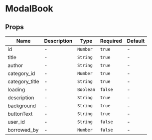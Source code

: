 # ModalBook

## Props

<!-- @vuese:ModalBook:props:start -->
|Name|Description|Type|Required|Default|
|---|---|---|---|---|
|id|-|`Number`|`true`|-|
|title|-|`String`|`true`|-|
|author|-|`String`|`true`|-|
|category_id|-|`Number`|`true`|-|
|category_title|-|`String`|`true`|-|
|loading|-|`Boolean`|`false`|-|
|description|-|`String`|`true`|-|
|background|-|`String`|`true`|-|
|buttonText|-|`String`|`true`|-|
|user_id|-|`String`|`false`|-|
|borrowed_by|-|`Number`|`false`|-|

<!-- @vuese:ModalBook:props:end -->


